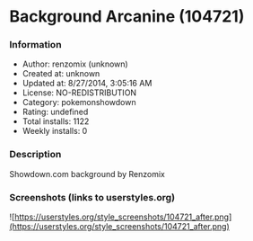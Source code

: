 # Background Arcanine (104721)

### Information
- Author: renzomix (unknown)
- Created at: unknown
- Updated at: 8/27/2014, 3:05:16 AM
- License: NO-REDISTRIBUTION
- Category: pokemonshowdown
- Rating: undefined
- Total installs: 1122
- Weekly installs: 0


### Description
Showdown.com background by Renzomix


### Screenshots (links to userstyles.org)
![https://userstyles.org/style_screenshots/104721_after.png](https://userstyles.org/style_screenshots/104721_after.png)


